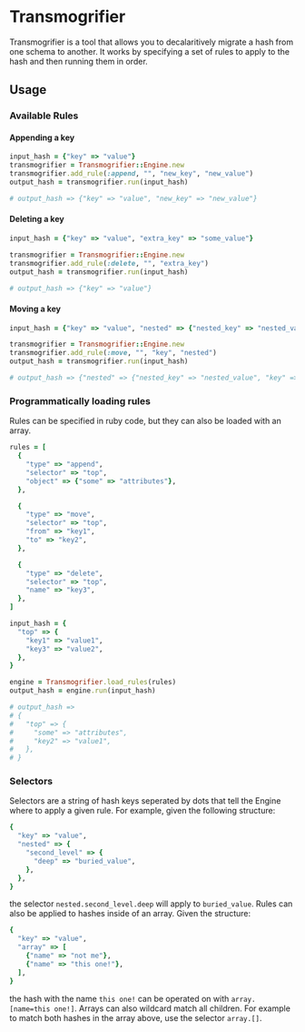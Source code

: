 # Transmogrifier

Transmogrifier is a tool that allows you to decalaritively migrate a hash from one schema to another. It works by specifying a set of rules to apply to the hash and then running them in order.

## Usage
### Available Rules
#### Appending a key
```ruby
input_hash = {"key" => "value"}
transmogrifier = Transmogrifier::Engine.new
transmogrifier.add_rule(:append, "", "new_key", "new_value")
output_hash = transmogrifier.run(input_hash)

# output_hash => {"key" => "value", "new_key" => "new_value"}
```

#### Deleting  a key
```ruby
input_hash = {"key" => "value", "extra_key" => "some_value"}

transmogrifier = Transmogrifier::Engine.new
transmogrifier.add_rule(:delete, "", "extra_key")
output_hash = transmogrifier.run(input_hash)

# output_hash => {"key" => "value"}
```

#### Moving a key
```ruby
input_hash = {"key" => "value", "nested" => {"nested_key" => "nested_value"}}

transmogrifier = Transmogrifier::Engine.new
transmogrifier.add_rule(:move, "", "key", "nested")
output_hash = transmogrifier.run(input_hash)

# output_hash => {"nested" => {"nested_key" => "nested_value", "key" => "value"}}
```

### Programmatically loading rules
Rules can be specified in ruby code, but they can also be loaded with an array.
```ruby
rules = [
  {
    "type" => "append",
    "selector" => "top",
    "object" => {"some" => "attributes"},
  },

  {
    "type" => "move",
    "selector" => "top",
    "from" => "key1",
    "to" => "key2",
  },

  {
    "type" => "delete",
    "selector" => "top",
    "name" => "key3",
  },
]

input_hash = {
  "top" => {
    "key1" => "value1",
    "key3" => "value2",
  },
}

engine = Transmogrifier.load_rules(rules)
output_hash = engine.run(input_hash)

# output_hash => 
# { 
#   "top" => {
#     "some" => "attributes",
#     "key2" => "value1",
#   },
# }
```

### Selectors
Selectors are a string of hash keys seperated by dots that tell the Engine where to apply a given rule. For example, given the following structure:
```ruby
{ 
  "key" => "value", 
  "nested" => {
    "second_level" => {
      "deep" => "buried_value",
    },
  },
}
```
the selector `nested.second_level.deep` will apply to `buried_value`. Rules can also be applied to hashes inside of an array. Given the structure:
```ruby
{ 
  "key" => "value", 
  "array" => [
    {"name" => "not me"},
    {"name" => "this one!"},
  ],
}
```
the hash with the name `this one!` can be operated on with `array.[name=this one!]`. Arrays can also wildcard match all children. For example to match both hashes in the array above, use the selector `array.[]`. 

